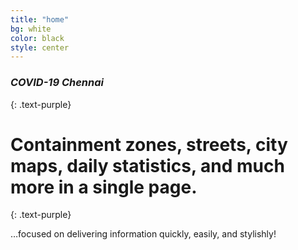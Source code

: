 ```yaml
---
title: "home"
bg: white
color: black
style: center
---
```


### *COVID-19 Chennai*
{: .text-purple}

<p><span class="fa-stack fa-6x">
  <i class="fa fa-circle fa-stack-2x text-orange" aria-hidden="true"></i>
  <i class="fas fa-viruses fa-stack-1x fa-inverse" aria-hidden="true"></i>
</span></p>

# Containment zones, streets, city maps, daily statistics, and much more in a single page.
{: .text-purple}

…focused on delivering information quickly, easily, and stylishly!
